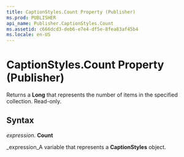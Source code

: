 ```yaml
---
title: CaptionStyles.Count Property (Publisher)
ms.prod: PUBLISHER
api_name: Publisher.CaptionStyles.Count
ms.assetid: c666dcd3-deb6-e7e4-df5e-8fea83af45b4
ms.locale: en-US
---
```



# CaptionStyles.Count Property (Publisher)

Returns a  **Long** that represents the number of items in the specified collection. Read-only.


## Syntax

 _expression_. **Count**

 _expression_A variable that represents a  **CaptionStyles** object.


